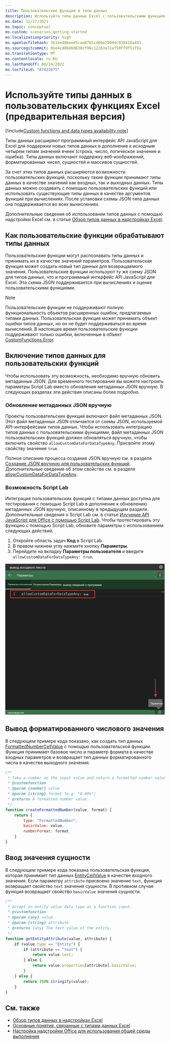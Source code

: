 ```yaml
---
title: Пользовательские функции и типы данных
description: Используйте типы данных Excel с пользовательскими функциями и надстройками Office.
ms.date: 12/27/2021
ms.topic: conceptual
ms.custom: scenarios:getting-started
ms.localizationpriority: high
ms.openlocfilehash: 361be486ee45cae87b5cd66e2099dc939418a491
ms.sourcegitcommit: 0be4cd0680d638cf96c12263a71af59ff9f51f5a
ms.translationtype: MT
ms.contentlocale: ru-RU
ms.lasthandoff: 08/24/2022
ms.locfileid: "67422875"
---
```

# <a name="use-data-types-with-custom-functions-in-excel-preview"></a>Используйте типы данных в пользовательских функциях Excel (предварительная версия)

[!include[Custom functions and data types availability note](../includes/excel-custom-functions-data-types-note.md)]

Типы данных расширяют программный интерфейс API JavaScript для Excel для поддержки новых типов данных в дополнение к исходным четырем типам значений ячеек (строка, число, логическое значение и ошибка). Типы данных включают поддержку веб-изображений, форматированных чисел, сущностей и массивов сущностей.

За счет этих типов данных расширяются возможности пользовательских функций, поскольку такие функции принимают типы данных в качестве значений как входных, так и выходных данных. Типы данных можно создавать с помощью пользовательских функций или использовать существующие типы данных в качестве аргументов функций при вычислениях. После установки схемы JSON типа данных она поддерживается во всех вычислениях.

Дополнительные сведения об использовании типов данных с помощью надстройки Excel см. в статье [Обзор типов данных в надстройках Excel](excel-data-types-overview.md).

## <a name="how-custom-functions-handle-data-types"></a>Как пользовательские функции обрабатывают типы данных

Пользовательские функции могут распознавать типы данных и принимать их в качестве значений параметров. Пользовательская функция может создать новый тип данных для возвращаемого значения. Пользовательские функции используют ту же схему JSON для типов данных, что и программный интерфейс API JavaScript для Excel. Эта схема JSON поддерживается при вычислениях и оценке пользовательскими функциями.

> [!NOTE]
> Пользовательские функции не поддерживают полную функциональность объектов расширенных ошибок, предлагаемых типами данных. Пользовательская функция может принимать объект ошибки типов данных, но он не будет поддерживаться во время вычислений. В настоящее время пользовательские функции поддерживают только ошибки, включенные в объект [CustomFunctions.Error](custom-functions-errors.md).

## <a name="enable-data-types-for-custom-functions"></a>Включение типов данных для пользовательских функций

Чтобы использовать эту возможность, необходимо вручную обновить метаданные JSON. Для временного тестирования вы можете настроить параметры Script Lab вместо обновления метаданных JSON вручную. В следующих разделах эти действия описаны более подробно.

### <a name="manually-update-json-metadata"></a>Обновление метаданных JSON вручную

Проекты пользовательских функций включают файл метаданных JSON. Этот файл метаданных JSON отличается от схемы JSON, используемой API-интерфейсами типов данных. Чтобы использовать интеграцию типов данных с пользовательскими функциями, файл метаданных JSON пользовательских функций должен обновляться вручную, чтобы включить свойство `allowCustomDataForDataTypeAny`. Присвойте этому свойству значение `true`.

Полное описание процесса создания JSON вручную см. в разделе [Создание JSON вручную для пользовательских функций](custom-functions-json.md). Дополнительные сведения об этом свойстве см. в разделе [allowCustomDataForDataTypeAny](custom-functions-json.md#allowcustomdatafordatatypeany-preview).

### <a name="script-lab-option"></a>Возможность Script Lab

Интеграция пользовательских функций с типами данных доступна для тестирования с помощью Script Lab в дополнение к обновлению метаданных JSON вручную, описанному в предыдущем разделе. Дополнительные сведения о Script Lab см. в статье [Изучение API JavaScript для Office с помощью Script Lab](../overview/explore-with-script-lab.md). Чтобы протестировать эту функцию с помощью Script Lab, обновите параметры с использованием следующих действий.

1. Откройте область задач **Код** в Script Lab.
1. В правом нижнем углу нажмите кнопку **Параметры**.
1. Перейдите на вкладку **Параметры пользователя** и введите `allowCustomDataForDataTypeAny: true`.

![Снимок экрана: действия по включению типов данных для пользовательских функций в Script Lab.](../images/custom-functions-script-lab-data-type.png)

## <a name="output-a-formatted-number-value"></a>Вывод форматированного числового значения

В следующем примере кода показано, как создать тип данных [FormattedNumberCellValue](/javascript/api/excel/excel.formattednumbercellvalue) с помощью пользовательской функции. Функция принимает базовое число и параметр формата в качестве входных параметров и возвращает тип данных форматированного числа в качестве выходного значения.

```js
/**
 * Take a number as the input value and return a formatted number value as the output.
 * @customfunction
 * @param {number} value
 * @param {string} format (e.g. "0.00%")
 * @returns A formatted number value.
 */
function createFormattedNumber(value, format) {
    return {
        type: "FormattedNumber",
        basicValue: value,
        numberFormat: format
    }
}
```

## <a name="input-an-entity-value"></a>Ввод значения сущности

В следующем примере кода показана пользовательская функция, которая принимает тип данных [EntityCellValue](/javascript/api/excel/excel.entitycellvalue) в качестве входного значения. Если параметру `attribute` присвоено значение `text`, функция возвращает свойство `text` значения сущности. В противном случае функция возвращает свойство `basicValue` значения сущности.

```js
/**
 * Accept an entity value data type as a function input.
 * @customfunction
 * @param {any} value
 * @param {string} attribute
 * @returns {any} The text value of the entity.
 */
function getEntityAttribute(value, attribute) {
    if (value.type == "Entity") {
        if (attribute == "text") {
            return value.text;
        } else {
            return value.properties[attribute].basicValue;
        }
    } else {
        return JSON.stringify(value);
    }
}
```

## <a name="see-also"></a>См. также

* [Обзор типов данных в надстройках Excel](excel-data-types-overview.md)
* [Основные понятия, связанные с типами данных Excel](excel-data-types-concepts.md)
* [Настройка надстройки Office для использования общей среды выполнения](../develop/configure-your-add-in-to-use-a-shared-runtime.md)
